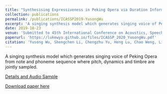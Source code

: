 ```yaml
---
title: "Synthesising Expressiveness in Peking Opera via Duration Informed Attention Network"
collection: publications
permalink: /publications/ICASSP2019-YusongWu
excerpt: 'A singing synthesis model which generates singing voice of Peking Opera from note and phoneme sequence where pitch, dynamics and timbre are jointly sampled.'
date: 2019-10-23
venue: 'Submitted to 45th International Conference on Acoustics, Speech, and Signal Processing  (ICASSP 2020)'
paperurl: 'https://lukewys.github.io/files/ICASSP_2020_YusongWu.pdf'
citation: 'Yusong Wu, Shengchen Li, Chengzhu Yu, Heng Lu, Chao Weng, Liqiang Zhang, Dong Yu (2020). "Synthesising Expressiveness in Peking Opera via Duration Informed Attention Network" <i>Submitted to 45th International Conference on Acoustics, Speech, and Signal Processing  (ICASSP 2020)</i>.'
---
```

A singing synthesis model which generates singing voice of Peking Opera from note and phoneme sequence where pitch, dynamics and timbre are jointly sampled.

[Details and Audio Sample](https://lukewys.github.io/files/ISMIR2019-audio-sample.html)





[Download paper here](https://lukewys.github.io/files/ICASSP_2020_YusongWu.pdf)





